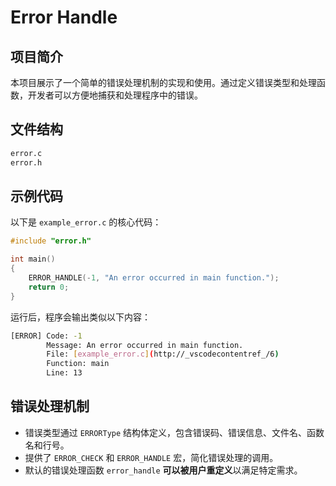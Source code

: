 # Error Handle

## 项目简介

本项目展示了一个简单的错误处理机制的实现和使用。通过定义错误类型和处理函数，开发者可以方便地捕获和处理程序中的错误。

## 文件结构

```bash
error.c
error.h
```

## 示例代码

以下是 `example_error.c` 的核心代码：

```c
#include "error.h"

int main()
{
    ERROR_HANDLE(-1, "An error occurred in main function.");
    return 0;
}
```

运行后，程序会输出类似以下内容：

```bash
[ERROR] Code: -1
        Message: An error occurred in main function.
        File: [example_error.c](http://_vscodecontentref_/6)
        Function: main
        Line: 13
```

## 错误处理机制

- 错误类型通过 `ERRORType` 结构体定义，包含错误码、错误信息、文件名、函数名和行号。
- 提供了 `ERROR_CHECK` 和 `ERROR_HANDLE` 宏，简化错误处理的调用。
- 默认的错误处理函数 `error_handle` **可以被用户重定义**以满足特定需求。
